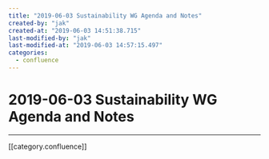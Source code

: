 ```yaml
---
title: "2019-06-03 Sustainability WG Agenda and Notes"
created-by: "jak"
created-at: "2019-06-03 14:51:38.715"
last-modified-by: "jak"
last-modified-at: "2019-06-03 14:57:15.497"
categories:
  - confluence
---
```


# 2019-06-03 Sustainability WG Agenda and Notes


---

[[category.confluence]]
